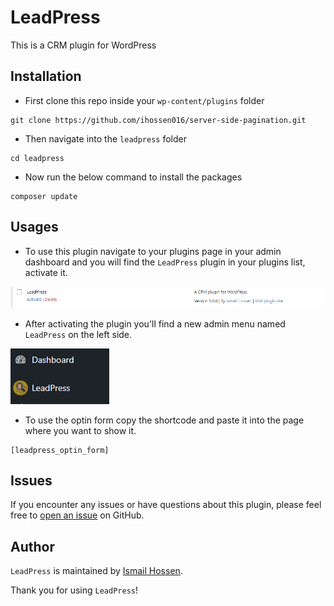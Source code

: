 # LeadPress

This is a CRM plugin for WordPress

## Installation

-   First clone this repo inside your `wp-content/plugins` folder

```
git clone https://github.com/ihossen016/server-side-pagination.git
```

-   Then navigate into the `leadpress` folder

```
cd leadpress
```

-   Now run the below command to install the packages

```
composer update
```

## Usages

-   To use this plugin navigate to your plugins page in your admin dashboard and you will find the `LeadPress` plugin in your plugins list, activate it.

![LeadPress Plugin](assets/img/plugin.png)

-   After activating the plugin you'll find a new admin menu named `LeadPress` on the left side.

![Admin Menu](assets/img/admin-menu.png)

-   To use the optin form copy the shortcode and paste it into the page where you want to show it.

```
[leadpress_optin_form]
```

## Issues

If you encounter any issues or have questions about this plugin, please feel free to [open an issue](https://github.com/ihossen016/LeadPress/issues) on GitHub.

## Author

`LeadPress` is maintained by [Ismail Hossen](https://github.com/ihossen016).

Thank you for using `LeadPress`!
